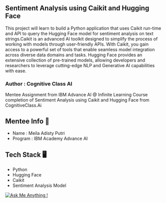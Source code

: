 ## Sentiment Analysis using Caikit and Hugging Face
This project will learn to build a Python application that uses Caikit run-time and API to query the Hugging Face model for sentiment analysis on text strings.Caikit is an advanced AI toolkit designed to simplify the process of working with models through user-friendly APIs. With Caikit, you gain access to a powerful set of tools that enable seamless model integration across diverse data domains and tasks. Hugging Face provides an extensive collection of pre-trained models, allowing developers and researchers to leverage cutting-edge NLP and Generative AI capabilities with ease.

### Author : Cognitive Class AI

Mentee Assignment from IBM Advance AI @ Infinite Learning Course completion of Sentiment Analysis using Caikit and Hugging Face from CognitiveClass.Ai

## Mentee Info 👧
* Name    : Meila Adisty Putri
* Program : IBM Academy Advance AI

## Tech Stack 🖥
* Python
* Hugging Face
* Caikit
* Sentiment Analysis Model 

[![Ask Me Anything !](https://img.shields.io/badge/Ask%20me-anything-1abc9c.svg)](https://GitHub.com/Naereen/ama)
